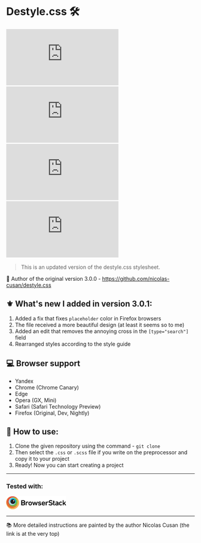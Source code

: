 # Destyle.css 🛠
![Lines of code](https://img.shields.io/tokei/lines/github/sineylo/Destyle.css?style=for-the-badge) ![Code size](https://img.shields.io/github/languages/code-size/SineYlo/Destyle.css?style=for-the-badge) ![GitHub repo size](https://img.shields.io/github/repo-size/SineYlo/Destyle.css?style=for-the-badge) ![GitHub](https://img.shields.io/github/license/SineYlo/Destyle.css?style=for-the-badge)
  
> This is an updated version of the destyle.css stylesheet.

📌 Author of the original version 3.0.0 - https://github.com/nicolas-cusan/destyle.css 

## ⚜️ What's new I added in version 3.0.1:

1. Added a fix that fixes `placeholder` color in Firefox browsers
2. The file received a more beautiful design (at least it seems so to me)
3. Added an edit that removes the annoying cross in the `[type="search"]` field
4. Rearranged styles according to the style guide

## 💻 Browser support
- Yandex
- Chrome (Chrome Canary)
- Edge
- Opera (GX, Mini)
- Safari (Safari Technology Preview)
- Firefox (Original, Dev, Nightly)

## 📖 How to use:

1. Clone the given repository using the command - `git clone`
2. Then select the `.css` or `.scss` file if you write on the preprocessor and copy it to your project
3. Ready! Now you can start creating a project
***
### Tested with:  

<a href="https://www.browserstack.com">
  <img src="temp/Browserstack-logo.svg?sanitize=false" alt="browserstack" width="160">
</a> 

***
📚 More detailed instructions are painted by the author Nicolas Cusan (the link is at the very top)
